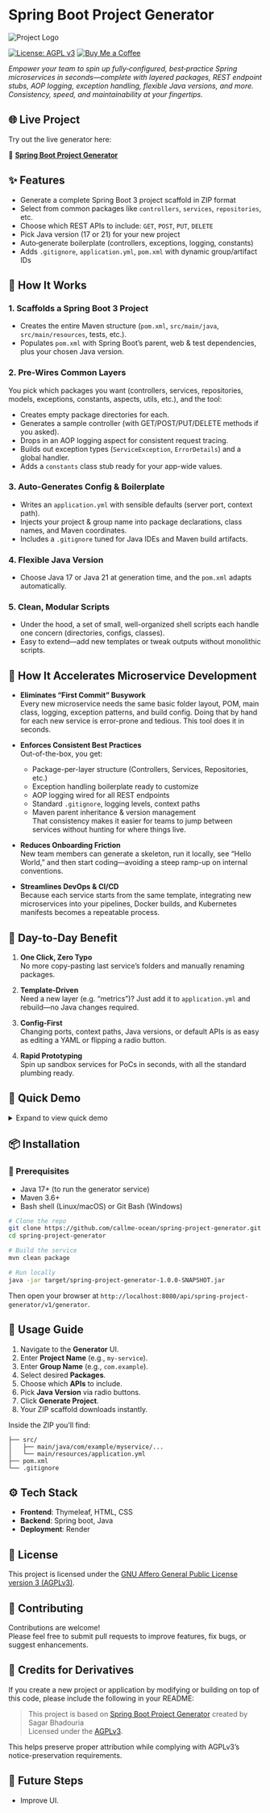 # Spring Boot Project Generator

![Project Logo](https://raw.githubusercontent.com/callme-ocean/callme-ocean/main/projectScreenshots/springBootProjectGenerator/springBootProjectGenerator_img1.png)

[![License: AGPL v3](https://img.shields.io/badge/License-AGPL--v3-blue.svg?style=for-the-badge&logoSize=auto)](https://www.gnu.org/licenses/agpl-3.0.html)
[![Buy Me a Coffee](https://img.shields.io/badge/buy_me_a_coffee-fd6744?logo=buy-me-a-coffee&logoColor=white&style=for-the-badge&logoSize=auto)](https://buymeacoffee.com/sagarb)


_Empower your team to spin up fully‑configured, best‑practice Spring microservices in seconds—complete with layered packages, REST endpoint stubs, AOP logging, exception handling, flexible Java versions, and more. Consistency, speed, and maintainability at your fingertips._


## 🌐 Live Project

Try out the live generator here:

🔗 **[Spring Boot Project Generator](https://spring-boot-project-generator.oceanbytes.in/api/spring-project-generator/v1/generator)**


## ✨ Features

- Generate a complete Spring Boot 3 project scaffold in ZIP format
- Select from common packages like `controllers`, `services`, `repositories`, etc.
- Choose which REST APIs to include: `GET`, `POST`, `PUT`, `DELETE`
- Pick Java version (17 or 21) for your new project
- Auto‑generate boilerplate (controllers, exceptions, logging, constants)
- Adds `.gitignore`, `application.yml`, `pom.xml` with dynamic group/artifact IDs


## 🧠 How It Works

### 1. Scaffolds a Spring Boot 3 Project

- Creates the entire Maven structure (`pom.xml`, `src/main/java`, `src/main/resources`, tests, etc.).
- Populates `pom.xml` with Spring Boot’s parent, web & test dependencies, plus your chosen Java version.

### 2. Pre-Wires Common Layers

You pick which packages you want (controllers, services, repositories, models, exceptions, constants, aspects, utils,
etc.), and the tool:

- Creates empty package directories for each.
- Generates a sample controller (with GET/POST/PUT/DELETE methods if you asked).
- Drops in an AOP logging aspect for consistent request tracing.
- Builds out exception types (`ServiceException`, `ErrorDetails`) and a global handler.
- Adds a `constants` class stub ready for your app-wide values.

### 3. Auto-Generates Config & Boilerplate

- Writes an `application.yml` with sensible defaults (server port, context path).
- Injects your project & group name into package declarations, class names, and Maven coordinates.
- Includes a `.gitignore` tuned for Java IDEs and Maven build artifacts.

### 4. Flexible Java Version

- Choose Java 17 or Java 21 at generation time, and the `pom.xml` adapts automatically.

### 5. Clean, Modular Scripts

- Under the hood, a set of small, well-organized shell scripts each handle one concern (directories, configs, classes).
- Easy to extend—add new templates or tweak outputs without monolithic scripts.


## 🚀 How It Accelerates Microservice Development

- **Eliminates “First Commit” Busywork**
  </br>Every new microservice needs the same basic folder layout, POM, main class, logging, exception patterns, and
  build config. Doing that by hand for each new service is error-prone and tedious. This tool does it in seconds.

- **Enforces Consistent Best Practices**
  </br>Out-of-the-box, you get:
    - Package-per-layer structure (Controllers, Services, Repositories, etc.)
    - Exception handling boilerplate ready to customize
    - AOP logging wired for all REST endpoints
    - Standard `.gitignore`, logging levels, context paths
    - Maven parent inheritance & version management
      </br>That consistency makes it easier for teams to jump between services without hunting for where things live.

- **Reduces Onboarding Friction**
  </br>New team members can generate a skeleton, run it locally, see “Hello World,” and then start coding—avoiding a
  steep ramp-up on internal conventions.

- **Streamlines DevOps & CI/CD**
  </br>Because each service starts from the same template, integrating new microservices into your pipelines, Docker
  builds, and Kubernetes manifests becomes a repeatable process.


## 🎯 Day-to-Day Benefit

1. **One Click, Zero Typo**
   </br>No more copy-pasting last service’s folders and manually renaming packages.

2. **Template-Driven**
   </br>Need a new layer (e.g. “metrics”)? Just add it to `application.yml` and rebuild—no Java changes required.

3. **Config-First**
   </br>Changing ports, context paths, Java versions, or default APIs is as easy as editing a YAML or flipping a radio
   button.

4. **Rapid Prototyping**
   </br>Spin up sandbox services for PoCs in seconds, with all the standard plumbing ready.


## 📸 Quick Demo

<details>
<summary>Expand to view quick demo</summary>

|                                                                               Demo                                                                               |
|:----------------------------------------------------------------------------------------------------------------------------------------------------------------:|
| ![Home Page](https://raw.githubusercontent.com/callme-ocean/callme-ocean/main/projectScreenshots/springBootProjectGenerator/springBootProjectGenerator_demo.gif) | 


</details>


## 📦 Installation

### 🔧 Prerequisites

- Java 17+ (to run the generator service)
- Maven 3.6+
- Bash shell (Linux/macOS) or Git Bash (Windows)

```bash
# Clone the repo
git clone https://github.com/callme-ocean/spring-project-generator.git
cd spring-project-generator

# Build the service
mvn clean package

# Run locally
java -jar target/spring-project-generator-1.0.0-SNAPSHOT.jar
```

Then open your browser at `http://localhost:8080/api/spring-project-generator/v1/generator`.


## 🧪 Usage Guide

1. Navigate to the **Generator** UI.
2. Enter **Project Name** (e.g., `my-service`).
3. Enter **Group Name** (e.g., `com.example`).
4. Select desired **Packages**.
5. Choose which **APIs** to include.
6. Pick **Java Version** via radio buttons.
7. Click **Generate Project**.
8. Your ZIP scaffold downloads instantly.

Inside the ZIP you’ll find:

```
├── src/
│   ├── main/java/com/example/myservice/...
│   └── main/resources/application.yml
├── pom.xml
└── .gitignore
```


## ⚙️ Tech Stack

- **Frontend**: Thymeleaf, HTML, CSS
- **Backend**: Spring boot, Java
- **Deployment**: Render

## 📄 License

This project is licensed under the [GNU Affero General Public License version 3 (AGPLv3)](https://www.gnu.org/licenses/agpl-3.0.html).


## 🤝 Contributing

Contributions are welcome! </br>
Please feel free to submit pull requests to improve features, fix bugs, or suggest enhancements.

## 📜 Credits for Derivatives

If you create a new project or application by modifying or building on top of this code, please include the following in your README:

> This project is based on [Spring Boot Project Generator](https://github.com/callme-ocean/spring-project-generator) created by Sagar Bhadouria </br>
> Licensed under the [AGPLv3](https://www.gnu.org/licenses/agpl-3.0.html).

This helps preserve proper attribution while complying with AGPLv3’s notice-preservation requirements.

## 🤔 Future Steps

- Improve UI.